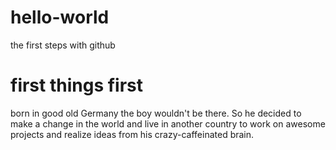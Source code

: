 # hello-world
the first steps with github

# first things first
born in good old Germany the boy wouldn't be there. So he decided to make a change in the world and live in another country to work on awesome projects and realize ideas from his crazy-caffeinated brain.

